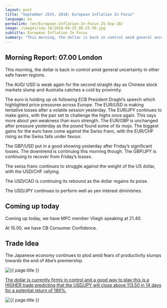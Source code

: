 ```yaml
---
layout: post
title: "September 25th, 2018: European Inflation In Focus"
language: en
permalink: /en/European-Inflation-In-Focus-25-Sep-18/
image: /images/sep-18/2018-09-25_06-25-50.jpg
subtitle: European Inflation In Focus
summary: "This morning, the dollar is back in control amid general uncertainty in other safe haven regions. The AUD/ USD is weak again for the second straight day as Chinese stock markets slump and Australia catches a cold by proximity"
---
```

## Morning Report: 07.00 London

This morning, the dollar is back in control amid general uncertainty in other safe haven regions. 

The AUD/ USD is weak again for the second straight day as Chinese stock markets slump and Australia catches a cold by proximity. 

The euro is holding up ok following ECB President Draghi’s speech which highlighted price pressures across Europe. The EUR/USD is making tentative losses after a volatile session yesterday. The EUR/JPY continues to make gains, with the pair set to challenge the highs once again. This says more about yen weakness than euro strength. The EUR/GBP is unchanged after pressure yesterday as the pound found some of its mojo. The biggest gains for the euro have come against the Swiss franc, with the EUR/CHF rising as the Swiss falls under favour. 

The GBP/USD put in a good showing yesterday after Friday’s significant losses. The downtrend is continuing this morning though. The GBP/JPY is continuing to recover from Friday’s losses. 

The swiss franc continues to struggle against the weight of the US dollar, with the USD/CHF rallying. 

The USD/CAD is continuing its rebound as the dollar regains its poise. 

The USD/JPY continues to perform well as yen interest diminishes. 

## Coming up today

Coming up today, we have MPC member Vliegh speaking at 21.40. 

At 15.00, we have CB Consumer Confidence. 

## Trade Idea

The Japanese economy continues to plod amid fears of productivity slumps towards the end of Abe’s premiership.

<img class="post-image" src="{{ site.url }}/images/sep-18/2018-09-25_06-25-50.jpg" alt="{{ page.title }}" title="{{ page.title }}">

<a href="%LINK%%?currency=GBP&market=forex&underlying=frxUSDJPY&formname=higherlower&duration_amount=14&duration_units=d&amount=10&amount_type=stake&expiry_type=duration&barrier=113.50" target="_blank">The dollar is currently firmly in control and a good way to play this is a HIGHER trade predicting that the USD/JPY will close above 113.50 in 14 days for a potential return of 189%.</a>

<img class="post-image" src="{{ site.url }}/images/sep-18/2018-09-25_06-30-11.jpg" alt="{{ page.title }}" title="{{ page.title }}">